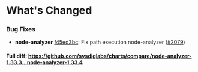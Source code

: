 # What's Changed

### Bug Fixes
- **node-analyzer** [f45ed3bc](https://github.com/sysdiglabs/charts/commit/f45ed3bcdda05cd59582b5ac1553af9e4ef06cc5): Fix path execution node-analyzer ([#2079](https://github.com/sysdiglabs/charts/issues/2079))
#### Full diff: https://github.com/sysdiglabs/charts/compare/node-analyzer-1.33.3...node-analyzer-1.33.4
